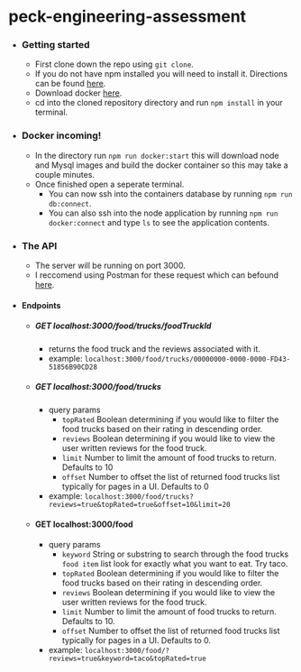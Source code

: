 # peck-engineering-assessment
- ### Getting started
  - First clone down the repo using `git clone`.
  - If you do not have npm installed you will need to install it. Directions can be found [here](https://docs.npmjs.com/downloading-and-installing-node-js-and-npm).
  - Download docker [here](https://www.docker.com/products/docker-desktop/).
  - cd into the cloned repository directory and run `npm install` in your terminal.
- ### Docker incoming!
  - In the directory run `npm run docker:start` this will download node and Mysql images and build the docker container so this may take a couple minutes.
  - Once finished open a seperate terminal.
    - You can now ssh into the containers database by running `npm run db:connect`.
    - You can also ssh into the node application by running `npm run docker:connect` and type `ls` to see the application contents.

- ### The API
  - The server will be running on port 3000.
  - I reccomend using Postman for these request which can befound [here](https://www.postman.com/downloads/).
  
- #### Endpoints
  - ##### GET localhost:3000/food/trucks/foodTruckId
    - returns the food truck and the reviews associated with it.
    - example: `localhost:3000/food/trucks/00000000-0000-0000-FD43-51856B90CD28`
  
  - ##### GET localhost:3000/food/trucks
    - query params
      - `topRated` Boolean determining if you would like to filter the food trucks based on their rating in descending order.
      - `reviews` Boolean determining if you would like to view the user written reviews for the food truck.
      - `limit` Number to limit the amount of food trucks to return. Defaults to 10
      - `offset` Number to offset the list of returned food trucks list typically for pages in a UI. Defaults to 0
     - example: `localhost:3000/food/trucks?reviews=true&topRated=true&offset=10&limit=20`

  - #### GET localhost:3000/food
    - query params
      - `keyword` String or substring to search through the food trucks `food item` list look for exactly what you want to eat. Try taco.
      - `topRated` Boolean determining if you would like to filter the food trucks based on their rating in descending order.
      - `reviews` Boolean determining if you would like to view the user written reviews for the food truck.
      - `limit` Number to limit the amount of food trucks to return. Defaults to 10.
      - `offset` Number to offset the list of returned food trucks list typically for pages in a UI. Defaults to 0.
     - example: `localhost:3000/food/?reviews=true&keyword=taco&topRated=true`
